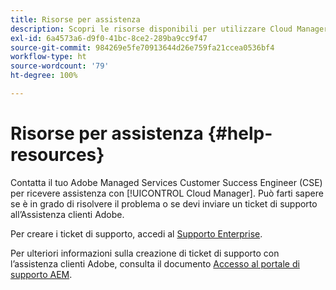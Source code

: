 ```yaml
---
title: Risorse per assistenza
description: Scopri le risorse disponibili per utilizzare Cloud Manager.
exl-id: 6a4573a6-d9f0-41bc-8ce2-289ba9cc9f47
source-git-commit: 984269e5fe70913644d26e759fa21ccea0536bf4
workflow-type: ht
source-wordcount: '79'
ht-degree: 100%

---
```



# Risorse per assistenza {#help-resources}

Contatta il tuo Adobe Managed Services Customer Success Engineer (CSE) per ricevere assistenza con [!UICONTROL Cloud Manager]. Può farti sapere se è in grado di risolvere il problema o se devi inviare un ticket di supporto all’Assistenza clienti Adobe.

Per creare i ticket di supporto, accedi al [Supporto Enterprise](https://experienceleague.adobe.com/?support-tab=home&amp;lang=it#support).

Per ulteriori informazioni sulla creazione di ticket di supporto con l’assistenza clienti Adobe, consulta il documento [Accesso al portale di supporto AEM](https://helpx.adobe.com/it/enterprise/using/support-and-expert-services.html).
